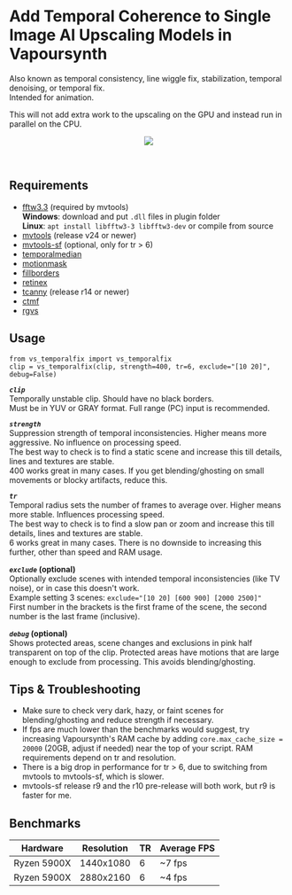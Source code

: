 

















# Add Temporal Coherence to Single Image AI Upscaling Models in Vapoursynth
Also known as temporal consistency, line wiggle fix, stabilization, temporal denoising, or temporal fix.  
Intended for animation.

This will not add extra work to the upscaling on the GPU and instead run in parallel on the CPU.  

<p align="center">
    <img src="README_example.gif"/>
</p>

<br />

## Requirements
* [fftw3.3](http://www.fftw.org/download.html) (required by mvtools)  
    __Windows__: download and put `.dll` files in plugin folder  
    __Linux__: `apt install libfftw3-3 libfftw3-dev` or compile from source
* [mvtools](https://github.com/dubhater/vapoursynth-mvtools) (release v24 or newer)
* [mvtools-sf](https://github.com/IFeelBloated/vapoursynth-mvtools-sf) (optional, only for tr > 6)
* [temporalmedian](https://github.com/dubhater/vapoursynth-temporalmedian)
* [motionmask](https://github.com/dubhater/vapoursynth-motionmask)
* [fillborders](https://github.com/dubhater/vapoursynth-fillborders)
* [retinex](https://github.com/HomeOfVapourSynthEvolution/VapourSynth-Retinex)
* [tcanny](https://github.com/HomeOfVapourSynthEvolution/VapourSynth-TCanny) (release r14 or newer)
* [ctmf](https://github.com/HomeOfVapourSynthEvolution/VapourSynth-CTMF)
* [rgvs](https://github.com/vapoursynth/vs-removegrain)

## Usage

    from vs_temporalfix import vs_temporalfix
    clip = vs_temporalfix(clip, strength=400, tr=6, exclude="[10 20]", debug=False)

__*`clip`*__  
Temporally unstable clip. Should have no black borders.  
Must be in YUV or GRAY format. Full range (PC) input is recommended.

__*`strength`*__  
Suppression strength of temporal inconsistencies. Higher means more aggressive. No influence on processing speed.  
The best way to check is to find a static scene and increase this till details, lines and textures are stable.  
400 works great in many cases. If you get blending/ghosting on small movements or blocky artifacts, reduce this.

__*`tr`*__  
Temporal radius sets the number of frames to average over. Higher means more stable. Influences processing speed.  
The best way to check is to find a slow pan or zoom and increase this till details, lines and textures are stable.  
6 works great in many cases. There is no downside to increasing this further, other than speed and RAM usage.

__*`exclude`* (optional)__  
Optionally exclude scenes with intended temporal inconsistencies (like TV noise), or in case this doesn't work.  
Example setting 3 scenes: `exclude="[10 20] [600 900] [2000 2500]"`  
First number in the brackets is the first frame of the scene, the second number is the last frame (inclusive).

__*`debug`* (optional)__  
Shows protected areas, scene changes and exclusions in pink half transparent on top of the clip.
Protected areas have motions that are large enough to exclude from processing. This avoids blending/ghosting.

## Tips & Troubleshooting
* Make sure to check very dark, hazy, or faint scenes for blending/ghosting and reduce strength if necessary.
* If fps are much lower than the benchmarks would suggest, try increasing Vapoursynth's RAM cache by adding `core.max_cache_size = 20000` (20GB, adjust if needed) near the top of your script. RAM requirements depend on tr and resolution.
* There is a big drop in performance for tr > 6, due to switching from mvtools to mvtools-sf, which is slower.
* mvtools-sf release r9 and the r10 pre-release will both work, but r9 is faster for me.

## Benchmarks

| Hardware    | Resolution | TR | Average FPS
| ----------- | ---------- | -- | -----------
| Ryzen 5900X | 1440x1080  | 6  | ~7 fps
| Ryzen 5900X | 2880x2160  | 6  | ~4 fps
